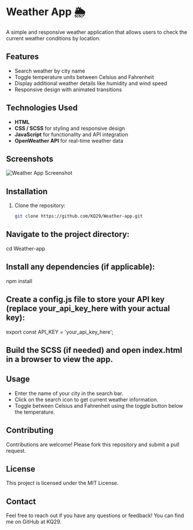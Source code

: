 # Weather App 🌦️

A simple and responsive weather application that allows users to check the current weather conditions by location.

## Features
- Search weather by city name
- Toggle temperature units between Celsius and Fahrenheit
- Display additional weather details like humidity and wind speed
- Responsive design with animated transitions

## Technologies Used
- **HTML**
- **CSS / SCSS** for styling and responsive design
- **JavaScript** for functionality and API integration
- **OpenWeather API** for real-time weather data

## Screenshots
![Weather App Screenshot](images/screenshot.png)

## Installation
1. Clone the repository:
   ```bash
   git clone https://github.com/KQ29/Weather-app.git

## Navigate to the project directory:
cd Weather-app

## Install any dependencies (if applicable):
npm install

## Create a config.js file to store your API key (replace your_api_key_here with your actual key):
export const API_KEY = 'your_api_key_here';

## Build the SCSS (if needed) and open index.html in a browser to view the app.

## Usage
- Enter the name of your city in the search bar.
- Click on the search icon to get current weather information.
- Toggle between Celsius and Fahrenheit using the toggle button below the temperature.

## Contributing
Contributions are welcome! Please fork this repository and submit a pull request.

## License
This project is licensed under the MIT License.

## Contact
Feel free to reach out if you have any questions or feedback! You can find me on GitHub at KQ29.
